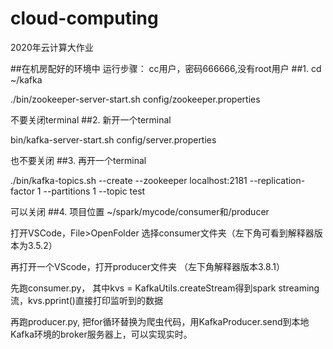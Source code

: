 # cloud-computing
2020年云计算大作业


##在机房配好的环境中 运行步骤：
cc用户，密码666666,没有root用户
##1.
cd ~/kafka

./bin/zookeeper-server-start.sh config/zookeeper.properties

不要关闭terminal
##2.
新开一个terminal

bin/kafka-server-start.sh config/server.properties

也不要关闭
##3.
再开一个terminal

./bin/kafka-topics.sh --create --zookeeper localhost:2181 --replication-factor 1 --partitions 1 --topic test

可以关闭
##4.
项目位置 ~/spark/mycode/consumer和/producer

打开VSCode，File>OpenFolder 选择consumer文件夹（左下角可看到解释器版本为3.5.2）

再打开一个VScode，打开producer文件夹 （左下角解释器版本3.8.1）

先跑consumer.py，
其中kvs = KafkaUtils.createStream得到spark streaming流，kvs.pprint()直接打印监听到的数据

再跑producer.py,
把for循环替换为爬虫代码，用KafkaProducer.send到本地Kafka环境的broker服务器上，可以实现实时。

